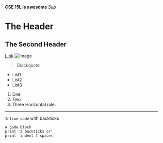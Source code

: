 **CSE 15L is awesome**
*Sup*
# The Header
## The Second Header
[Link](https://stevenngo3.github.io/cse15l-lab-reports/)
![Image](https://i.pinimg.com/originals/c3/ed/b6/c3edb68b25f1721cc3a648ec70805526.jpg)
> Blockquote
* List1
* List2
* List3
1. One
2. Two
3. Three
Horizontal rule:

---
`Inline code` with backticks	
```
# code block
print '3 backticks or'
print 'indent 4 spaces'
```
